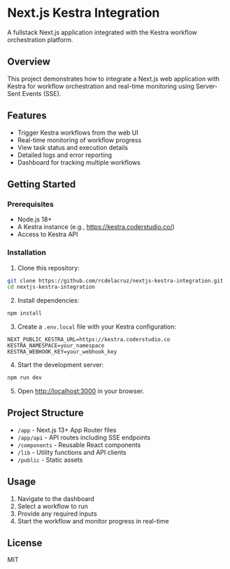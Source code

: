 # Next.js Kestra Integration

A fullstack Next.js application integrated with the Kestra workflow orchestration platform.

## Overview

This project demonstrates how to integrate a Next.js web application with Kestra for workflow orchestration and real-time monitoring using Server-Sent Events (SSE).

## Features

- Trigger Kestra workflows from the web UI
- Real-time monitoring of workflow progress
- View task status and execution details
- Detailed logs and error reporting
- Dashboard for tracking multiple workflows

## Getting Started

### Prerequisites

- Node.js 18+
- A Kestra instance (e.g., https://kestra.coderstudio.co/)
- Access to Kestra API

### Installation

1. Clone this repository:

```bash
git clone https://github.com/rcdelacruz/nextjs-kestra-integration.git
cd nextjs-kestra-integration
```

2. Install dependencies:

```bash
npm install
```

3. Create a `.env.local` file with your Kestra configuration:

```
NEXT_PUBLIC_KESTRA_URL=https://kestra.coderstudio.co
KESTRA_NAMESPACE=your_namespace
KESTRA_WEBHOOK_KEY=your_webhook_key
```

4. Start the development server:

```bash
npm run dev
```

5. Open [http://localhost:3000](http://localhost:3000) in your browser.

## Project Structure

- `/app` - Next.js 13+ App Router files
- `/app/api` - API routes including SSE endpoints
- `/components` - Reusable React components
- `/lib` - Utility functions and API clients
- `/public` - Static assets

## Usage

1. Navigate to the dashboard
2. Select a workflow to run
3. Provide any required inputs
4. Start the workflow and monitor progress in real-time

## License

MIT